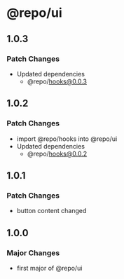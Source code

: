 # @repo/ui

## 1.0.3

### Patch Changes

- Updated dependencies
  - @repo/hooks@0.0.3

## 1.0.2

### Patch Changes

- import @repo/hooks into @repo/ui
- Updated dependencies
  - @repo/hooks@0.0.2

## 1.0.1

### Patch Changes

- button content changed

## 1.0.0

### Major Changes

- first major of @repo/ui
